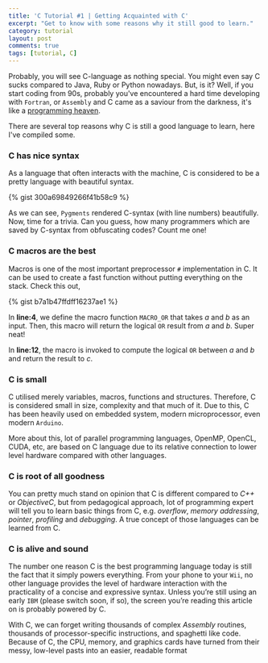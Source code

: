 ```yaml
---
title: 'C Tutorial #1 | Getting Acquainted with C'
excerpt: "Get to know with some reasons why it still good to learn."
category: tutorial
layout: post
comments: true
tags: [tutorial, C]
---
```


Probably, you will see C-language as nothing special. You might even say C sucks compared to Java, Ruby or Python nowadays. But, is it? Well, if you start coding from 90s, probably you've encountered a hard time developing with `Fortran`, or `Assembly` and C came as a saviour from the darkness, it's like a [programming heaven][1].

There are several top reasons why C is still a good language to learn, here I've compiled some.

### C has nice syntax

As a language that often interacts with the machine, C is considered to be a pretty language with beautiful syntax.

{% gist 300a69849266f41b58c9 %}

As we can see, `Pygments` rendered C-syntax (with line numbers) beautifully. Now, time for a trivia. Can you guess, how many programmers which are saved by C-syntax from obfuscating codes? Count me one!

### C macros are the best

Macros is one of the most important preprocessor `#` implementation in C. It can be used to create a fast function without putting everything on the stack. Check this out,

{% gist b7a1b47ffdff16237ae1 %}

In **line:4**, we define the macro function `MACRO_OR` that takes *a* and *b* as an input. Then, this macro will return the logical `OR` result from *a* and *b*. Super neat!

In **line:12**, the macro is invoked to compute the logical `OR` between *a* and *b* and return the result to *c*.


### C is small

C utilised merely variables, macros, functions and structures. Therefore, C is considered small in size, complexity and that much of it. Due to this, C has been heavily used on embedded system, modern microprocessor, even modern `Arduino`.

More about this, lot of parallel programming languages, OpenMP, OpenCL, CUDA, etc, are based on C language due to its relative connection to lower level hardware compared with other languages.


### C is root of all goodness

You can pretty much stand on opinion that C is different compared to *C++* or *ObjectiveC*, but from pedagogical approach, lot of programming expert will tell you to learn basic things from C, e.g. *overflow*, *memory addressing*, *pointer*, *profiling* and *debugging*. A true concept of those languages can be learned from C.

### C is alive and sound

The number one reason C is the best programming language today is still the fact that it simply powers everything. From your phone to your `Wii`, no other language provides the level of hardware interaction with the practicality of a concise and expressive syntax. Unless you’re still using an early `IBM` (please switch soon, if so), the screen you’re reading this article on is probably powered by C.

With C, we can forget writing thousands of complex *Assembly* routines, thousands of processor-specific instructions, and spaghetti like code. Because of C, the CPU, memory, and graphics cards have turned from their messy, low-level pasts into an easier, readable format


[1]: http://www.woohooitsbacon.com/10-reasons-why-c-is-still-the-best-programming-language/